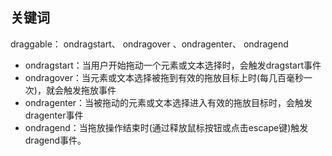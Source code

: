 ## 关键词

draggable： ondragstart、 ondragover 、ondragenter、 ondragend

- ondragstart：当用户开始拖动一个元素或文本选择时，会触发dragstart事件
- ondragover：当元素或文本选择被拖到有效的拖放目标上时(每几百毫秒一次)，就会触发拖放事件
- ondragenter：当被拖动的元素或文本选择进入有效的拖放目标时，会触发dragenter事件
- ondragend：当拖放操作结束时(通过释放鼠标按钮或点击escape键)触发dragend事件。
